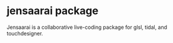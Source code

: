 # jensaarai package

Jensaarai is a collaborative live-coding package for glsl, tidal, and touchdesigner.
